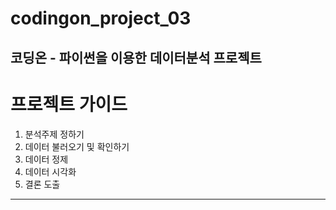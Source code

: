 # codingon_project_03
코딩온 - 파이썬을 이용한 데이터분석 프로젝트
--------------------------------------------
# 프로젝트 가이드
1. 분석주제 정하기
2. 데이터 불러오기 및 확인하기
3. 데이터 정제
4. 데이터 시각화
5. 결론 도출
----------------------------------------------
